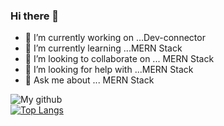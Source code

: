 ### Hi there 👋



- 🔭 I’m currently working on ...Dev-connector
- 🌱 I’m currently learning ...MERN Stack
- 👯 I’m looking to collaborate on ... MERN Stack
- 🤔 I’m looking for help with ...MERN Stack
- 💬 Ask me about ... MERN Stack

![My github](https://github-readme-stats.vercel.app/api?username=vishvajeet-y&show_icons=true&count_private=true&theme=jolly&include_all_commits=true&hide_title=true)
<br />
[![Top Langs](https://github-readme-stats.vercel.app/api/top-langs/?username=vishvajeet-y&layout=compact&theme=omni&card_width=445)](https://github.com/vishvajeet-y)


